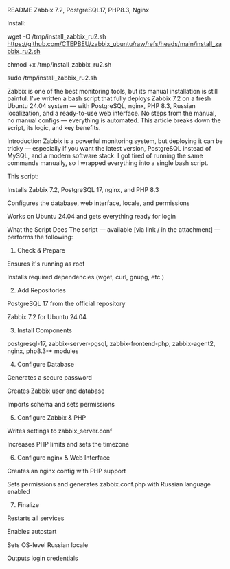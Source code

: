 README
Zabbix 7.2, PostgreSQL17, PHP8.3, Nginx

Install:

wget -O /tmp/install_zabbix_ru2.sh https://github.com/CTEPBEU/zabbix_ubuntu/raw/refs/heads/main/install_zabbix_ru2.sh

chmod +x /tmp/install_zabbix_ru2.sh

sudo /tmp/install_zabbix_ru2.sh

Zabbix is one of the best monitoring tools, but its manual installation is still painful.
I’ve written a bash script that fully deploys Zabbix 7.2 on a fresh Ubuntu 24.04 system — with PostgreSQL, nginx, PHP 8.3, Russian localization, and a ready-to-use web interface. No steps from the manual, no manual configs — everything is automated.
This article breaks down the script, its logic, and key benefits.

Introduction
Zabbix is a powerful monitoring system, but deploying it can be tricky — especially if you want the latest version, PostgreSQL instead of MySQL, and a modern software stack. I got tired of running the same commands manually, so I wrapped everything into a single bash script.

This script:

Installs Zabbix 7.2, PostgreSQL 17, nginx, and PHP 8.3

Configures the database, web interface, locale, and permissions

Works on Ubuntu 24.04 and gets everything ready for login

What the Script Does
The script — available [via link / in the attachment] — performs the following:

1. Check & Prepare

Ensures it's running as root

Installs required dependencies (wget, curl, gnupg, etc.)

2. Add Repositories

PostgreSQL 17 from the official repository

Zabbix 7.2 for Ubuntu 24.04

3. Install Components

postgresql-17, zabbix-server-pgsql, zabbix-frontend-php, zabbix-agent2, nginx, php8.3-* modules

4. Configure Database

Generates a secure password

Creates Zabbix user and database

Imports schema and sets permissions

5. Configure Zabbix & PHP

Writes settings to zabbix_server.conf

Increases PHP limits and sets the timezone

6. Configure nginx & Web Interface

Creates an nginx config with PHP support

Sets permissions and generates zabbix.conf.php with Russian language enabled

7. Finalize

Restarts all services

Enables autostart

Sets OS-level Russian locale

Outputs login credentials
